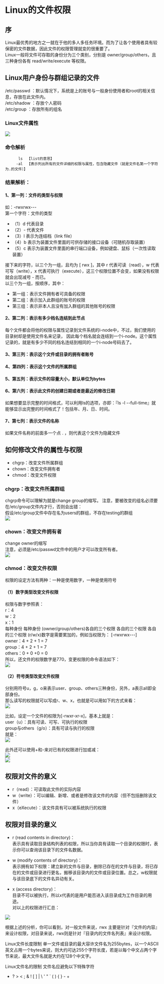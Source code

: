 # Linux的文件权限

## 序
Linux最优秀的地方之一就在于他的多人多任务环境。而为了让各个使用者具有较保密的文件数据，因此文件的权限管理就变的很重要了。  
Linux一般将文件可存取的身份分为三个类别，分别是 owner/group/others，且三种身份各有 read/write/execute 等权限。  

## Linux用户身份与群组记录的文件
/etc/passwd ：默认情况下，系统是上的账号与一般身份使用者和root的相关信息，存放在此文件内。  
/etc/shadow ：存放个人密码  
/etc/group ：存放所有的组名  

### Linux文件属性  

<img src="img/1.png">


### 命令解析
          ls  【list的意思】   
         -al  【表示列出所有的文件详细的权限与属性，包含隐藏文件（就是文件名第一个字符为.的文件）】  

### 结果解析：
#### 1、第一列：文件的类型与权限
如：-rwxrwx---  
第一个字符：文件的类型  
- （1）d 代表目录  
- （2）- 代表文件  
- （3）l 表示为连结档（link file）  
- （4）b 表示为装置文件里面的可供存储的接口设备（可随机存取装置）  
- （5）c 表示为装置文件里面的串行端口设备，例如键盘、鼠标（一次性读取装置）  

接下来的字符，以三个为一组，且均为 [ rwx ]，其中 r 代表可读（read），w 代表可写（write），x 代表可执行（execute），这三个权限位置不会变，如果没有权限就会出现减号 - 而已。  
以三个为一组，按顺序，其中：  
- 第一组：表示文件拥有者可具备的权限  
- 第二组：表示加入此群组的账号的权限  
- 第三组：表示非本人且没有加入群组的其他账号的权限  

#### 2、第二列：表示有多少档名连结到此节点
每个文件都会将他的权限与属性记录到文件系统的i-node中，不过，我们使用的目录树却是使用文件名来记录， 因此每个档名就会连结到一个i-node。这个属性记录的，就是有多少不同的档名连结到相同的一个i-node号码去了。

#### 3、第三列：表示这个文件或目录的拥有者账号
#### 4、第四列：表示这个文件的所属群组
#### 5、第五列：表示文件的容量大小，默认单位为bytes
#### 6、第六列：表示此文件的创建日期或者是最近的修改日期
如果想要显示完整的时间格式，可以利用ls的选项，亦即：『ls -l --full-time』就能够显示出完整的时间格式了！包括年、月、日、时间。
#### 7、第七列：表示文件的名称
如果文件名称的前面多一个点 . ，则代表这个文件为隐藏文件

## 如何修改文件的属性与权限
- chgrp：改变文件所属群组
- chown：改变文件拥有者
- chmod：改变文件权限

### chgrp：改变文件所属群组
chgrp命令可以理解为就是change group的缩写。
注意，要被改变的组名必须要在/etc/group文件内才行，否则会出错：  
假设/etc/group文件中存在名为users的群组，不存在testing的群组  
<img src="img/2.png">

### chown：改变文件拥有者
change owner的缩写  
注意，必须是/etc/passwd文件中的用户才可以改变所有者。  
<img src="img/3.png">

### chmod：改变文件权限
权限的设定方法有两种：一种是使用数字，一种是使用符号  
#### （1）数字类型改变文件权限
权限与数字参照表：  
r：4  
w：2  
x：1  
每种身份 每种身份 (owner/group/others)各自的三个权限 各自的三个权限 各自的三个权限 (r/w/x)数字是需要累加的，例如当权限为： [-rwxrwx---]  
owner：4 + 2 + 1 = 7  
group：4 + 2 + 1 = 7  
others：0 + 0 +0 = 0  
所以，还文件的权限数字是770，变更权限的命令语法如下：  
<img src="img/4.png">

#### （2）符号类型改变文件权限
分别用符号u，g，o来表示user、group、others三种身份，另外，a表示all即全部身份。  
那么读写的权限就可以写成r、w、x，也就是可以用如下的方式来看：  
<img src="img/5.png">

比如，设定一个文件的权限为[-rwxr-xr-x]，基本上就是：  
user（u）：具有可读、可写、可执行的权限  
group与others（g/o）：具有可读与执行的权限  
就是：  
<img src="img/6.png">

此外还可以使用+和-来对已有的权限进行加或减：  
<img src="img/7.png">  
<img src="img/8.png">  


## 权限对文件的意义
- r（read）：可读取此文件的实际内容
- w（write）：可以编辑、新增、或者是修改该文件的内容（但不包括删除该文件）
- x（eXecute）：该文件具有可以被系统执行的权限

## 权限对目录的意义
- r (read contents in directory)：  
表示具有读取目录结构列表的权限，所以当你具有读取一个目录的权限时，表示你可以查询该目录下的文件名数据。  

- w (modify contents of directory)：  
表示拥有如下权限：建立新的文件与目录，删除已存在的文件与目录，将已存在的文件或目录进行更名，搬移该目录内的文件或目录位置。总之，w权限就与该目录底下的文件名异动有关。  

- x (access directory)：  
目录不可以被执行，所以x代表的是用户能否进入该目录成为工作目录的用途。  
对以上的权限进行汇总：  
<img src="img/9.png">

根据上述的分析，你可以看到，对一般文件来说，rwx 主要是针对『文件的内容』来设计权限，对目录来说，rwx则是针对『目录内的文件名列表』来设计权限。


Linux文件长度限制
单一文件或目录的最大容许文件名为255bytes，以一个ASCII英文占用一个bytes来说，则大约可达255个字符长度，若是以每个中文占两个字节来说，最大文件名就是大约在128个中文字。

Linux文件名的限制
文件名应避免以下特殊字符
* ? > < ; & ! [ ] |  \ ' " ` ( ) { } - +
